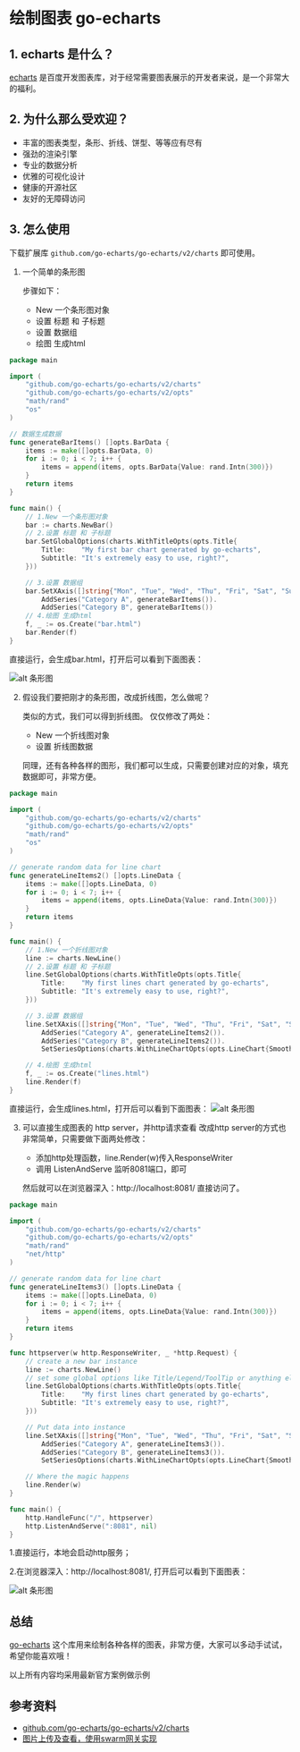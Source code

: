# 绘制图表 go-echarts

## 1. echarts 是什么？

[echarts](https://echarts.apache.org/zh/index.html) 是百度开发图表库，对于经常需要图表展示的开发者来说，是一个非常大的福利。

## 2. 为什么那么受欢迎？

- 丰富的图表类型，条形、折线、饼型、等等应有尽有
- 强劲的渲染引擎
- 专业的数据分析 
- 优雅的可视化设计
- 健康的开源社区
- 友好的无障碍访问

## 3. 怎么使用

下载扩展库 `github.com/go-echarts/go-echarts/v2/charts` 即可使用。

1. 一个简单的条形图

   步骤如下：
    - New 一个条形图对象
    - 设置 标题 和 子标题
    - 设置 数据组
    - 绘图 生成html
   
```go
package main

import (
	"github.com/go-echarts/go-echarts/v2/charts"
	"github.com/go-echarts/go-echarts/v2/opts"
	"math/rand"
	"os"
)

// 数据生成数据
func generateBarItems() []opts.BarData {
	items := make([]opts.BarData, 0)
	for i := 0; i < 7; i++ {
		items = append(items, opts.BarData{Value: rand.Intn(300)})
	}
	return items
}

func main() {
	// 1.New 一个条形图对象
	bar := charts.NewBar()
	// 2.设置 标题 和 子标题
	bar.SetGlobalOptions(charts.WithTitleOpts(opts.Title{
		Title:    "My first bar chart generated by go-echarts",
		Subtitle: "It's extremely easy to use, right?",
	}))

	// 3.设置 数据组
	bar.SetXAxis([]string{"Mon", "Tue", "Wed", "Thu", "Fri", "Sat", "Sun"}).
		AddSeries("Category A", generateBarItems()).
		AddSeries("Category B", generateBarItems())
	// 4.绘图 生成html
	f, _ := os.Create("bar.html")
	bar.Render(f)
}
```
直接运行，会生成bar.html，打开后可以看到下面图表：

![alt 条形图](https://swarm-gateways.net/bzz:/6e23c60bdfc6dbf9aa35d1e8eaa0a329701bab19c511cb81589cbd6f0aef9ad6/tu-tiao.png)



2. 假设我们要把刚才的条形图，改成折线图，怎么做呢？

   类似的方式，我们可以得到折线图。
   仅仅修改了两处：
   - New 一个折线图对象
   - 设置 折线图数据
   
   同理，还有各种各样的图形，我们都可以生成，只需要创建对应的对象，填充数据即可，非常方便。

```go
package main

import (
	"github.com/go-echarts/go-echarts/v2/charts"
	"github.com/go-echarts/go-echarts/v2/opts"
	"math/rand"
	"os"
)

// generate random data for line chart
func generateLineItems2() []opts.LineData {
	items := make([]opts.LineData, 0)
	for i := 0; i < 7; i++ {
		items = append(items, opts.LineData{Value: rand.Intn(300)})
	}
	return items
}

func main() {
	// 1.New 一个折线图对象
	line := charts.NewLine()
	// 2.设置 标题 和 子标题
	line.SetGlobalOptions(charts.WithTitleOpts(opts.Title{
		Title:    "My first lines chart generated by go-echarts",
		Subtitle: "It's extremely easy to use, right?",
	}))

	// 3.设置 数据组
	line.SetXAxis([]string{"Mon", "Tue", "Wed", "Thu", "Fri", "Sat", "Sun"}).
		AddSeries("Category A", generateLineItems2()).
		AddSeries("Category B", generateLineItems2()).
		SetSeriesOptions(charts.WithLineChartOpts(opts.LineChart{Smooth: true}))

	// 4.绘图 生成html
	f, _ := os.Create("lines.html")
	line.Render(f)
}

```

直接运行，会生成lines.html，打开后可以看到下面图表：
![alt 条形图](https://swarm-gateways.net/bzz:/cb210e915ce312d778890acfb115dc24c3469e66e39ef4dd997e43edefb514cb/tu-zhexian.png)

3. 可以直接生成图表的 http server，并http请求查看
    改成http server的方式也非常简单，只需要做下面两处修改：
    - 添加http处理函数，line.Render(w)传入ResponseWriter
    - 调用 ListenAndServe 监听8081端口，即可
    
    然后就可以在浏览器深入：http://localhost:8081/ 直接访问了。

```go
package main

import (
	"github.com/go-echarts/go-echarts/v2/charts"
	"github.com/go-echarts/go-echarts/v2/opts"
	"math/rand"
	"net/http"
)

// generate random data for line chart
func generateLineItems3() []opts.LineData {
	items := make([]opts.LineData, 0)
	for i := 0; i < 7; i++ {
		items = append(items, opts.LineData{Value: rand.Intn(300)})
	}
	return items
}

func httpserver(w http.ResponseWriter, _ *http.Request) {
	// create a new bar instance
	line := charts.NewLine()
	// set some global options like Title/Legend/ToolTip or anything else
	line.SetGlobalOptions(charts.WithTitleOpts(opts.Title{
		Title:    "My first lines chart generated by go-echarts",
		Subtitle: "It's extremely easy to use, right?",
	}))

	// Put data into instance
	line.SetXAxis([]string{"Mon", "Tue", "Wed", "Thu", "Fri", "Sat", "Sun"}).
		AddSeries("Category A", generateLineItems3()).
		AddSeries("Category B", generateLineItems3()).
		SetSeriesOptions(charts.WithLineChartOpts(opts.LineChart{Smooth: true}))

	// Where the magic happens
	line.Render(w)
}

func main() {
	http.HandleFunc("/", httpserver)
	http.ListenAndServe(":8081", nil)
}
```

1.直接运行，本地会启动http服务；

2.在浏览器深入：http://localhost:8081/, 打开后可以看到下面图表：

![alt 条形图](https://swarm-gateways.net/bzz:/1175e1f77a0fadf1e6a76b293823101d1bb9c92d0d703d943f576b1d17f72897/tu-http.png)


## 总结

[go-echarts](github.com/go-echarts/go-echarts/v2/charts) 这个库用来绘制各种各样的图表，非常方便，大家可以多动手试试，希望你能喜欢哦！


以上所有内容均采用最新官方案例做示例
## 参考资料

- [github.com/go-echarts/go-echarts/v2/charts](github.com/go-echarts/go-echarts/v2/charts)
- [图片上传及查看，使用swarm网关实现](https://swarm-gateways.net/)
